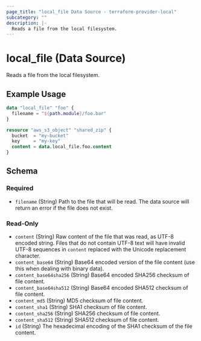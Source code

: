 ```yaml
---
page_title: "local_file Data Source - terraform-provider-local"
subcategory: ""
description: |-
  Reads a file from the local filesystem.
---
```


# local_file (Data Source)

Reads a file from the local filesystem.

## Example Usage

```terraform
data "local_file" "foo" {
  filename = "${path.module}/foo.bar"
}

resource "aws_s3_object" "shared_zip" {
  bucket  = "my-bucket"
  key     = "my-key"
  content = data.local_file.foo.content
}
```

<!-- schema generated by tfplugindocs -->
## Schema

### Required

- `filename` (String) Path to the file that will be read. The data source will return an error if the file does not exist.

### Read-Only

- `content` (String) Raw content of the file that was read, as UTF-8 encoded string. Files that do not contain UTF-8 text will have invalid UTF-8 sequences in `content`
  replaced with the Unicode replacement character.
- `content_base64` (String) Base64 encoded version of the file content (use this when dealing with binary data).
- `content_base64sha256` (String) Base64 encoded SHA256 checksum of file content.
- `content_base64sha512` (String) Base64 encoded SHA512 checksum of file content.
- `content_md5` (String) MD5 checksum of file content.
- `content_sha1` (String) SHA1 checksum of file content.
- `content_sha256` (String) SHA256 checksum of file content.
- `content_sha512` (String) SHA512 checksum of file content.
- `id` (String) The hexadecimal encoding of the SHA1 checksum of the file content.
